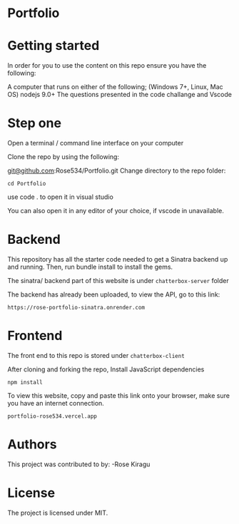 # Portfolio
# Getting started
In order for you to use the content on this repo ensure you have the following:

A computer that runs on either of the following; (Windows 7+, Linux, Mac OS) nodejs 9.0+ The questions presented in the code challange and Vscode

# Step one
Open a terminal / command line interface on your computer

Clone the repo by using the following:

  git@github.com:Rose534/Portfolio.git
Change directory to the repo folder:

    cd Portfolio
use code . to open it in visual studio

You can also open it in any editor of your choice, if vscode in unavailable.

# Backend

This repository has all the starter code needed to get a Sinatra backend up and running. Then, run bundle install to install the gems.

The sinatra/ backend part of this website is under `chatterbox-server` folder

The backend has already been uploaded, to view the API, go to this link: 

    https://rose-portfolio-sinatra.onrender.com

# Frontend

The front end to this repo is stored under `chatterbox-client` 

After cloning and forking the repo, Install JavaScript dependencies

    npm install

To view this website, copy and paste this link onto your browser, make sure you have an internet connection.

    portfolio-rose534.vercel.app

# Authors

This project was contributed to by: -Rose Kiragu

# License

The project is licensed under MIT.



     